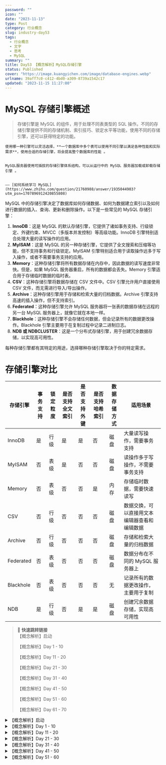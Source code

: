 ```yaml
---
password: ""
icon: ""
date: "2023-11-13"
type: Post
category: 行业概念
slug: industry-day53
tags:
  - 行业概念
  - 文字
  - 思考
  - MySQL
summary: ""
title: Day53 【概念解析】MySQL存储引擎
status: Published
cover: "https://image.kuangyichen.com/image/database-engines.webp"
urlname: 39aff7c0-c412-4bd0-a309-8739a1542c17
updated: "2023-11-15 11:27:00"
---
```


# MySQL 存储引擎概述

> 存储引擎是 MySQL 的组件，用于处理不同表类型的 SQL 操作。不同的存储引擎提供不同的存储机制、索引技巧、锁定水平等功能，使用不同的存储引擎，还可以获得特定的功能。

    使用哪一种引擎可以灵活选择，**一个数据库中多个表可以使用不同引擎以满足各种性能和实际需求**，使用合适的存储引擎，将会提高整个数据库的性能 。


    MySQL服务器使用可插拔的存储引擎体系结构，可以从运行中的 MySQL 服务器加载或卸载存储引擎 。


    —— [如何系统学习 MySQL](https://www.zhihu.com/question/21760988/answer/1935044903?utm_psn=1707896912420855808)

MySQL 中的存储引擎决定了数据库如何存储数据、如何为数据建立索引以及如何进行数据的插入、查询、更新和删除操作。以下是一些常见的 MySQL 存储引擎：

1. **InnoDB**：这是 MySQL 的默认存储引擎，它提供了诸如事务支持、行级锁定、外键约束、MVCC（多版本并发控制）等高级功能。InnoDB 引擎特别适合处理大量的读写操作的应用。
2. **MyISAM**：这是 MySQL 的另一种存储引擎，它提供了全文搜索和压缩等功能，但不支持事务和行级锁定。MyISAM 引擎特别适合用于读取操作远多于写入操作，或者不需要事务支持的应用。
3. **Memory**：这种存储引擎将所有数据存储在内存中，因此数据的读写速度非常快。但是，如果 MySQL 服务器重启，所有的数据都会丢失。Memory 引擎适合用于存储临时数据的临时表。
4. **CSV**：这种存储引擎将数据存储在 CSV 文件中。CSV 引擎允许用户直接使用 CSV 文件，而无需进行导入/导出操作。
5. **Archive**：这种存储引擎用于存储和检索大量的归档数据。Archive 引擎支持高速的插入操作，但不支持索引。
6. **Federated**：这种存储引擎允许 MySQL 服务器将一张表的数据存储在远程的另一台 MySQL 服务器上，就像它就在本地一样。
7. **Blackhole**：这种存储引擎不会存储任何数据，但会记录所有的数据更改操作。Blackhole 引擎主要用于在复制过程中记录二进制日志。
8. **NDB 或 NDBCLUSTER**：这是一个分布式存储引擎，用于创建冗余数据存储，以实现高可用性。

每种存储引擎都有其特定的用途，选择哪种存储引擎取决于你的特定需求。

# 存储引擎对比

| 存储引擎  | 事务支持 | 锁定粒度 | 是否支持全文索引 | 是否支持外键 | 是否支持哈希索引 | 数据存储方式 | 适用场景                                     |
| --------- | -------- | -------- | ---------------- | ------------ | ---------------- | ------------ | -------------------------------------------- |
| InnoDB    | 是       | 行级     | 是               | 是           | 否               | 磁盘         | 大量读写操作，需要事务支持                   |
| MyISAM    | 否       | 表级     | 是               | 否           | 否               | 磁盘         | 读操作多于写操作，不需要事务支持             |
| Memory    | 否       | 表级     | 否               | 否           | 是               | 内存         | 存储临时数据，需要快速读写                   |
| CSV       | 否       | 行级     | 否               | 否           | 否               | 磁盘         | 数据交换，可以直接用文本编辑器查看和编辑数据 |
| Archive   | 否       | 行级     | 否               | 否           | 否               | 磁盘         | 存储和检索大量的归档数据                     |
| Federated | 否       | 表级     | 否               | 否           | 否               | 磁盘         | 数据分布在不同的 MySQL 服务器上              |
| Blackhole | 否       | 表级     | 否               | 否           | 否               | 无           | 记录所有的数据更改操作，主要用于复制         |
| NDB       | 是       | 行级     | 否               | 是           | 是               | 磁盘         | 创建冗余数据存储，实现高可用性               |

> 📌 **快速跳转链接**  
> 【概念解析】启动
>
> 【概念解析】Day 1 - 10
>
> 【概念解析】Day 11 - 20
>
> 【概念解析】Day 21 - 30
>
> 【概念解析】Day 31 - 40
>
> 【概念解析】Day 41 - 50
>
> 【概念解析】Day 51 - 60
>
> 【概念解析】Day 61 - 70

<details>
<summary>【概念解析】启动</summary>

[bookmark](https://kuangyichen.com/article/industry)

[bookmark](https://kuangyichen.com/article/start-industry-100-words)

</details>

<details>
<summary>【概念解析】Day 1 - 10</summary>

[bookmark](https://kuangyichen.com/article/industry-day1)

[bookmark](https://kuangyichen.com/article/industry-day2)

[bookmark](https://kuangyichen.com/article/industry-day3)

[bookmark](https://kuangyichen.com/article/industry-day4)

[bookmark](https://kuangyichen.com/article/industry-day5)

[bookmark](https://kuangyichen.com/article/industry-day6)

[bookmark](https://kuangyichen.com/article/industry-day7)

[bookmark](https://kuangyichen.com/article/industry-day8)

[bookmark](https://kuangyichen.com/article/industry-day9)

[bookmark](https://kuangyichen.com/article/industry-day10)

</details>

<details>
<summary>【概念解析】Day 11 - 20</summary>

[bookmark](https://kuangyichen.com/article/industry-day11)

[bookmark](https://kuangyichen.com/article/industry-day12)

[bookmark](https://kuangyichen.com/article/industry-day13)

[bookmark](https://kuangyichen.com/article/industry-day14)

[bookmark](https://kuangyichen.com/article/industry-day15)

[bookmark](https://kuangyichen.com/article/industry-day16)

[bookmark](https://kuangyichen.com/article/industry-day17)

[bookmark](https://kuangyichen.com/article/industry-day18)

[bookmark](https://kuangyichen.com/article/industry-day19)

[bookmark](https://kuangyichen.com/article/industry-day20)

</details>

<details>
<summary>【概念解析】Day 21 - 30</summary>

[bookmark](https://kuangyichen.com/article/industry-day21)

[bookmark](https://kuangyichen.com/article/industry-day22)

[bookmark](https://kuangyichen.com/article/industry-day23)

[bookmark](https://kuangyichen.com/article/industry-day24)

[bookmark](https://kuangyichen.com/article/industry-day25)

[bookmark](https://kuangyichen.com/article/industry-day26)

[bookmark](https://kuangyichen.com/article/industry-day27)

[bookmark](https://kuangyichen.com/article/industry-day28)

[bookmark](https://kuangyichen.com/article/industry-day29)

[bookmark](https://kuangyichen.com/article/industry-day30)

</details>

<details>
<summary>【概念解析】Day 31 - 40</summary>

[bookmark](https://kuangyichen.com/article/industry-day31)

[bookmark](https://kuangyichen.com/article/industry-day32)

[bookmark](https://kuangyichen.com/article/industry-day33)

[bookmark](https://kuangyichen.com/article/industry-day34)

[bookmark](https://kuangyichen.com/article/industry-day35)

[bookmark](https://kuangyichen.com/article/industry-day36)

[bookmark](https://kuangyichen.com/article/industry-day37)

[bookmark](https://kuangyichen.com/article/industry-day38)

[bookmark](https://kuangyichen.com/article/industry-day39)

[bookmark](https://kuangyichen.com/article/industry-day40)

</details>

<details>
<summary>【概念解析】Day 41 - 50</summary>

[bookmark](https://kuangyichen.com/article/industry-day41)

[bookmark](https://kuangyichen.com/article/industry-day42)

[bookmark](https://kuangyichen.com/article/industry-day43)

[bookmark](https://kuangyichen.com/article/industry-day44)

[bookmark](https://kuangyichen.com/article/industry-day45)

[bookmark](https://kuangyichen.com/article/industry-day46)

[bookmark](https://kuangyichen.com/article/industry-day47)

[bookmark](https://kuangyichen.com/article/industry-day48)

[bookmark](https://kuangyichen.com/article/industry-day49)

[bookmark](https://kuangyichen.com/article/industry-day50)

</details>

<details>
<summary>【概念解析】Day 51 - 60</summary>

[bookmark](https://kuangyichen.com/article/industry-day51)

[bookmark](https://kuangyichen.com/article/industry-day52)

[bookmark](https://kuangyichen.com/article/industry-day53)

[bookmark](https://kuangyichen.com/article/industry-day54)

[bookmark](https://kuangyichen.com/article/industry-day55)

[bookmark](https://kuangyichen.com/article/industry-day56)

[bookmark](https://kuangyichen.com/article/industry-day57)

[bookmark](https://kuangyichen.com/article/industry-day58)

[bookmark](https://kuangyichen.com/article/industry-day59)

</details>
